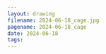 ```yaml
---
layout: drawing
filename: 2024-06-18_cage.jpg
pagename: 2024-06-18_cage
date: 2024-06-18
tags:
---
```

